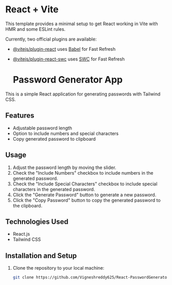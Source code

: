 # React + Vite

This template provides a minimal setup to get React working in Vite with HMR and some ESLint rules.

Currently, two official plugins are available:

- [@vitejs/plugin-react](https://github.com/vitejs/vite-plugin-react/blob/main/packages/plugin-react/README.md) uses [Babel](https://babeljs.io/) for Fast Refresh
- [@vitejs/plugin-react-swc](https://github.com/vitejs/vite-plugin-react-swc) uses [SWC](https://swc.rs/) for Fast Refresh

  # Password Generator App

This is a simple React application for generating passwords with Tailwind CSS.

## Features

- Adjustable password length
- Option to include numbers and special characters
- Copy generated password to clipboard

## Usage

1. Adjust the password length by moving the slider.
2. Check the "Include Numbers" checkbox to include numbers in the generated password.
3. Check the "Include Special Characters" checkbox to include special characters in the generated password.
4. Click the "Generate Password" button to generate a new password.
5. Click the "Copy Password" button to copy the generated password to the clipboard.

## Technologies Used

- React.js
- Tailwind CSS

## Installation and Setup

1. Clone the repository to your local machine:

   ```bash
   git clone https://github.com/Vigneshreddy625/React-PasswordGenerator.git

